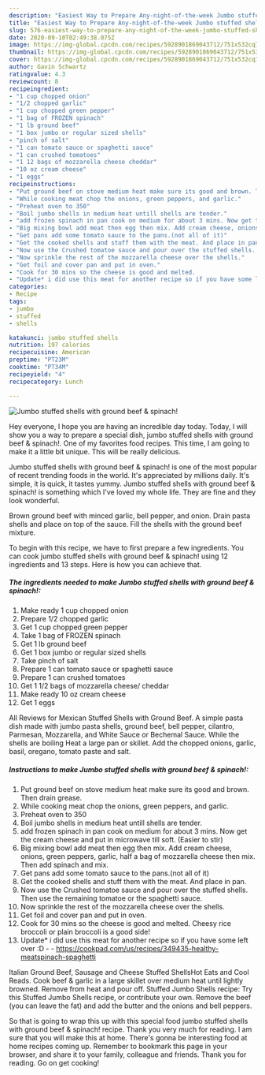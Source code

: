 ```yaml
---
description: "Easiest Way to Prepare Any-night-of-the-week Jumbo stuffed shells with ground beef &amp;amp; spinach!"
title: "Easiest Way to Prepare Any-night-of-the-week Jumbo stuffed shells with ground beef &amp;amp; spinach!"
slug: 576-easiest-way-to-prepare-any-night-of-the-week-jumbo-stuffed-shells-with-ground-beef-and-amp-spinach
date: 2020-09-10T02:49:38.075Z
image: https://img-global.cpcdn.com/recipes/5928901869043712/751x532cq70/jumbo-stuffed-shells-with-ground-beef-spinach-recipe-main-photo.jpg
thumbnail: https://img-global.cpcdn.com/recipes/5928901869043712/751x532cq70/jumbo-stuffed-shells-with-ground-beef-spinach-recipe-main-photo.jpg
cover: https://img-global.cpcdn.com/recipes/5928901869043712/751x532cq70/jumbo-stuffed-shells-with-ground-beef-spinach-recipe-main-photo.jpg
author: Gavin Schwartz
ratingvalue: 4.3
reviewcount: 8
recipeingredient:
- "1 cup chopped onion"
- "1/2 chopped garlic"
- "1 cup chopped green pepper"
- "1 bag of FROZEN spinach"
- "1 lb ground beef"
- "1 box jumbo or regular sized shells"
- "pinch of salt"
- "1 can tomato sauce or spaghetti sauce"
- "1 can crushed tomatoes"
- "1 12 bags of mozzarella cheese cheddar"
- "10 oz cream cheese"
- "1 eggs"
recipeinstructions:
- "Put ground beef on stove medium heat make sure its good and brown. Then drain grease."
- "While cooking meat chop the onions, green peppers, and garlic."
- "Preheat oven to 350"
- "Boil jumbo shells in medium heat untill shells are tender."
- "add frozen spinach in pan cook on medium for about 3 mins. Now get the cream cheese and put in microwave till soft. (Easier to stir)"
- "Big mixing bowl add meat then egg then mix. Add cream cheese, onions, green peppers, garlic, half a bag of mozzarella cheese then mix. Then add spinach and mix."
- "Get pans add some tomato sauce to the pans.(not all of it)"
- "Get the cooked shells and stuff them with the meat. And place in pan."
- "Now use the Crushed tomatoe sauce and pour over the stuffed shells. Then use the remaining tomatoe or the spaghetti sauce."
- "Now sprinkle the rest of the mozzarella cheese over the shells."
- "Get foil and cover pan and put in oven."
- "Cook for 30 mins so the cheese is good and melted.                                   Cheesy rice broccoli or plain broccoli is a good side!"
- "Update* i did use this meat for another recipe so if you have some left over :D  https://cookpad.com/us/recipes/349435-healthy-meatspinach-spaghetti"
categories:
- Recipe
tags:
- jumbo
- stuffed
- shells

katakunci: jumbo stuffed shells 
nutrition: 197 calories
recipecuisine: American
preptime: "PT23M"
cooktime: "PT34M"
recipeyield: "4"
recipecategory: Lunch

---
```



![Jumbo stuffed shells with ground beef &amp; spinach!](https://img-global.cpcdn.com/recipes/5928901869043712/751x532cq70/jumbo-stuffed-shells-with-ground-beef-spinach-recipe-main-photo.jpg)

Hey everyone, I hope you are having an incredible day today. Today, I will show you a way to prepare a special dish, jumbo stuffed shells with ground beef &amp; spinach!. One of my favorites food recipes. This time, I am going to make it a little bit unique. This will be really delicious.

Jumbo stuffed shells with ground beef &amp; spinach! is one of the most popular of recent trending foods in the world. It's appreciated by millions daily. It's simple, it is quick, it tastes yummy. Jumbo stuffed shells with ground beef &amp; spinach! is something which I've loved my whole life. They are fine and they look wonderful.

Brown ground beef with minced garlic, bell pepper, and onion. Drain pasta shells and place on top of the sauce. Fill the shells with the ground beef mixture.


To begin with this recipe, we have to first prepare a few ingredients. You can cook jumbo stuffed shells with ground beef &amp; spinach! using 12 ingredients and 13 steps. Here is how you can achieve that.

<!--inarticleads1-->

##### The ingredients needed to make Jumbo stuffed shells with ground beef &amp; spinach!:

1. Make ready 1 cup chopped onion
1. Prepare 1/2 chopped garlic
1. Get 1 cup chopped green pepper
1. Take 1 bag of FROZEN spinach
1. Get 1 lb ground beef
1. Get 1 box jumbo or regular sized shells
1. Take pinch of salt
1. Prepare 1 can tomato sauce or spaghetti sauce
1. Prepare 1 can crushed tomatoes
1. Get 1 1/2 bags of mozzarella cheese/ cheddar
1. Make ready 10 oz cream cheese
1. Get 1 eggs


All Reviews for Mexican Stuffed Shells with Ground Beef. A simple pasta dish made with jumbo pasta shells, ground beef, bell pepper, cilantro, Parmesan, Mozzarella, and White Sauce or Bechemal Sauce. While the shells are boiling Heat a large pan or skillet. Add the chopped onions, garlic, basil, oregano, tomato paste and salt. 

<!--inarticleads2-->

##### Instructions to make Jumbo stuffed shells with ground beef &amp; spinach!:

1. Put ground beef on stove medium heat make sure its good and brown. Then drain grease.
1. While cooking meat chop the onions, green peppers, and garlic.
1. Preheat oven to 350
1. Boil jumbo shells in medium heat untill shells are tender.
1. add frozen spinach in pan cook on medium for about 3 mins. Now get the cream cheese and put in microwave till soft. (Easier to stir)
1. Big mixing bowl add meat then egg then mix. Add cream cheese, onions, green peppers, garlic, half a bag of mozzarella cheese then mix. Then add spinach and mix.
1. Get pans add some tomato sauce to the pans.(not all of it)
1. Get the cooked shells and stuff them with the meat. And place in pan.
1. Now use the Crushed tomatoe sauce and pour over the stuffed shells. Then use the remaining tomatoe or the spaghetti sauce.
1. Now sprinkle the rest of the mozzarella cheese over the shells.
1. Get foil and cover pan and put in oven.
1. Cook for 30 mins so the cheese is good and melted.                                   Cheesy rice broccoli or plain broccoli is a good side!
1. Update* i did use this meat for another recipe so if you have some left over :D -  - https://cookpad.com/us/recipes/349435-healthy-meatspinach-spaghetti


Italian Ground Beef, Sausage and Cheese Stuffed ShellsHot Eats and Cool Reads. Cook beef &amp; garlic in a large skillet over medium heat until lightly browned. Remove from heat and pour off. Stuffed Jumbo Shells recipe: Try this Stuffed Jumbo Shells recipe, or contribute your own. Remove the beef (you can leave the fat) and add the butter and the onions and bell peppers. 

So that is going to wrap this up with this special food jumbo stuffed shells with ground beef &amp; spinach! recipe. Thank you very much for reading. I am sure that you will make this at home. There's gonna be interesting food at home recipes coming up. Remember to bookmark this page in your browser, and share it to your family, colleague and friends. Thank you for reading. Go on get cooking!
